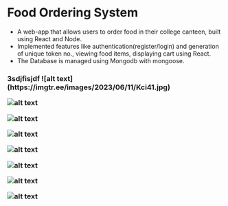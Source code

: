 
# Food Ordering System


- A web-app that allows users to order food in their college canteen, built using React and Node.
- Implemented features like authentication(register/login) and generation of unique token no., viewing food items, displaying cart using React.
- The Database is managed using Mongodb with mongoose.
<h3>3sdjfisjdf<//h3>
![alt text](https://imgtr.ee/images/2023/06/11/Kci41.jpg)

![alt text](https://imgtr.ee/images/2023/06/11/KcFoM.jpg)

![alt text](https://imgtr.ee/images/2023/06/11/KcjXX.jpg)

![alt text](https://imgtr.ee/images/2023/06/11/Kczxl.jpg)

![alt text](https://imgtr.ee/images/2023/06/11/KcPvV.jpg)

![alt text](https://imgtr.ee/images/2023/06/11/KcHi3.jpg)

![alt text](https://imgtr.ee/images/2023/06/11/Ku7m0.jpg)

![alt text](https://imgtr.ee/images/2023/06/11/KcgyL.jpg)


